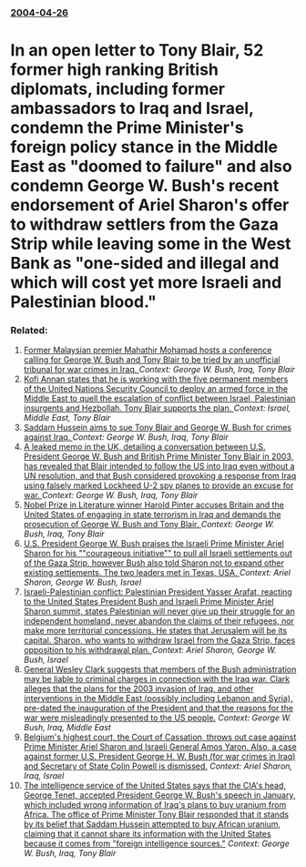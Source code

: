 ### [2004-04-26](/news/2004/04/26/index.md)

#  In an open letter to Tony Blair, 52 former high ranking British diplomats, including former ambassadors to Iraq and Israel, condemn the Prime Minister's foreign policy stance in the Middle East as "doomed to failure" and also condemn George W. Bush's recent endorsement of Ariel Sharon's offer to withdraw settlers from the Gaza Strip while leaving some in the West Bank as "one-sided and illegal and which will cost yet more Israeli and Palestinian blood."




### Related:

1. [ Former Malaysian premier Mahathir Mohamad hosts a conference calling for George W. Bush and Tony Blair to be tried by an unofficial tribunal for war crimes in Iraq. ](/news/2007/02/5/former-malaysian-premier-mahathir-mohamad-hosts-a-conference-calling-for-george-w-bush-and-tony-blair-to-be-tried-by-an-unofficial-tribuna.md) _Context: George W. Bush, Iraq, Tony Blair_
2. [ Kofi Annan states that he is working with the five permanent members of the United Nations Security Council to deploy an armed force in the Middle East to quell the escalation of conflict between Israel, Palestinian insurgents and Hezbollah. Tony Blair supports the plan. ](/news/2006/07/17/kofi-annan-states-that-he-is-working-with-the-five-permanent-members-of-the-united-nations-security-council-to-deploy-an-armed-force-in-the.md) _Context: Israel, Middle East, Tony Blair_
3. [ Saddam Hussein aims to sue Tony Blair and George W. Bush for crimes against Iraq. ](/news/2006/02/4/saddam-hussein-aims-to-sue-tony-blair-and-george-w-bush-for-crimes-against-iraq.md) _Context: George W. Bush, Iraq, Tony Blair_
4. [ A leaked memo in the UK, detailing a conversation between U.S. President George W. Bush and British Prime Minister Tony Blair in 2003, has revealed that Blair intended to follow the US into Iraq even without a UN resolution, and that Bush considered provoking a response from Iraq using falsely marked Lockheed U-2 spy planes to provide an excuse for war. ](/news/2006/02/2/a-leaked-memo-in-the-uk-detailing-a-conversation-between-u-s-president-george-w-bush-and-british-prime-minister-tony-blair-in-2003-has.md) _Context: George W. Bush, Iraq, Tony Blair_
5. [ Nobel Prize in Literature winner Harold Pinter accuses Britain and the United States of engaging in state terrorism in Iraq and demands the prosecution of George W. Bush and Tony Blair. ](/news/2005/12/7/nobel-prize-in-literature-winner-harold-pinter-accuses-britain-and-the-united-states-of-engaging-in-state-terrorism-in-iraq-and-demands-the.md) _Context: George W. Bush, Iraq, Tony Blair_
6. [ U.S. President George W. Bush praises the Israeli Prime Minister Ariel Sharon for his ""courageous initiative"" to pull all Israeli settlements out of the Gaza Strip, however Bush also told Sharon not to expand other existing settlements. The two leaders met in Texas, USA. ](/news/2005/04/11/u-s-president-george-w-bush-praises-the-israeli-prime-minister-ariel-sharon-for-his-courageous-initiative-to-pull-all-israeli-settlem.md) _Context: Ariel Sharon, George W. Bush, Israel_
7. [ Israeli-Palestinian conflict: Palestinian President Yasser Arafat, reacting to the United States President Bush and Israeli Prime Minister Ariel Sharon summit, states Palestinian will never give up their struggle for an independent homeland, never abandon the claims of their refugees, nor make more territorial concessions. He states that Jerusalem will be its capital. Sharon, who wants to withdraw Israel from the Gaza Strip, faces opposition to his withdrawal plan. ](/news/2004/04/15/israeli-palestinian-conflict-palestinian-president-yasser-arafat-reacting-to-the-united-states-president-bush-and-israeli-prime-minister.md) _Context: Ariel Sharon, George W. Bush, Israel_
8. [ General Wesley Clark suggests that members of the Bush administration may be liable to criminal charges in connection with the Iraq war. Clark alleges that the plans for the 2003 invasion of Iraq, and other interventions in the Middle East (possibly including Lebanon and Syria), pre-dated the inauguration of the President and that the reasons for the war were misleadingly presented to the US people.](/news/2003/10/3/general-wesley-clark-suggests-that-members-of-the-bush-administration-may-be-liable-to-criminal-charges-in-connection-with-the-iraq-war-cl.md) _Context: George W. Bush, Iraq, Middle East_
9. [ Belgium's highest court, the Court of Cassation, throws out case against Prime Minister Ariel Sharon and Israeli General Amos Yaron. Also, a case against former U.S. President George H. W. Bush (for war crimes in Iraq) and Secretary of State Colin Powell is dismissed.](/news/2003/09/24/belgium-s-highest-court-the-court-of-cassation-throws-out-case-against-prime-minister-ariel-sharon-and-israeli-general-amos-yaron-also.md) _Context: Ariel Sharon, Iraq, Israel_
10. [ The intelligence service of the United States says that the CIA's head, George Tenet, accepted President George W. Bush's speech in January, which included wrong information of Iraq's plans to buy uranium from Africa. The office of Prime Minister Tony Blair responded that it stands by its belief that Saddam Hussein attempted to buy African uranium, claiming that it cannot share its information with the United States because it comes from "foreign intelligence sources."](/news/2003/07/12/the-intelligence-service-of-the-united-states-says-that-the-cia-s-head-george-tenet-accepted-president-george-w-bush-s-speech-in-january.md) _Context: George W. Bush, Iraq, Tony Blair_
